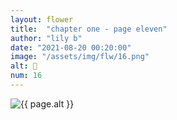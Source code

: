 ```yaml
---
layout: flower
title:  "chapter one - page eleven"
author: "lily b"
date: "2021-08-20 00:20:00"
image: "/assets/img/flw/16.png"
alt: 🌼
num: 16
---
```


<picture>
    <source media="all and (orientation: landscape)" srcset="{{ site.baseurl }}{{ page.image }}">
    <img src="{{ site.baseurl }}{{ page.image }}" alt="{{ page.alt }}">
</picture>